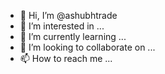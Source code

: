 - 👋 Hi, I’m @ashubhtrade
- 👀 I’m interested in ...
- 🌱 I’m currently learning ...
- 💞️ I’m looking to collaborate on ...
- 📫 How to reach me ...

<!---
ashubhtrade/ashubhtrade is a ✨ special ✨ repository because its `README.md` (this file) appears on your GitHub profile.
You can click the Preview link to take a look at your changes.
--->
